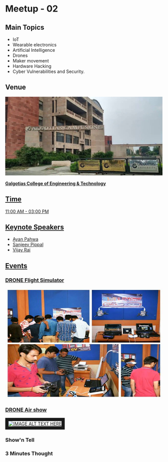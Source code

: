  # Meetup - 02 
 ## Main Topics 
 + IoT 
 + Wearable electronics 
 + Artificial Intelligence 
 + Drones 
 + Maker movement 
 + Hardware Hacking 
 + Cyber  Vulnerabilities and Security.

 ## Venue
 <a href="http://www.galgotiacollege.edu/gcet.asp"><img src="Image/maxresdefault.jpg" height="250" width="500" >
 
 **Galgotias College of Engineering & Technology**

 ## Time
 11:00 AM - 03:00 PM
 ## Keynote Speakers
 * Ayan Pahwa
 * Sanjeev Pippal
 * Vijay Rai

 ## Events
 
 ### DRONE Flight Simulator
 <img src="Image/simulator.jpg" height="350" width="500" >
 
 ### DRONE Air show
<a href="http://www.youtube.com/watch?feature=player_embedded&v=9mrVgmxYpJw
" target="_blank"><img src="http://img.youtube.com/vi/9mrVgmxYpJw/0.jpg" 
alt="IMAGE ALT TEXT HERE" width="240" height="180" border="10" /></a>
 ### Show'n Tell
 ### 3 Minutes Thought

 
